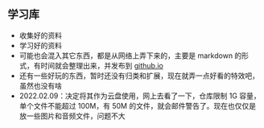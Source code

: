 ## 学习库

- 收集好的资料
- 学习好的资料
- 可能也会混入其它东西，都是从网络上弄下来的，主要是 markdown 的形式，有时间就会整理出来，并发布到 [github.io](https://wencwcoder.github.io/)
- 还有一些好玩的东西，暂时还没有归类和扩展，现在就弄一点好看的特效吧，虽然也没有啥
- 2022.02.09：决定将其作为云盘使用，网上去看了一下，仓库限制 1G 容量，单个文件不能超过 100M，有 50M 的文件，就会邮件警告了。现在也仅仅是放一些图片和音频文件，问题不大

